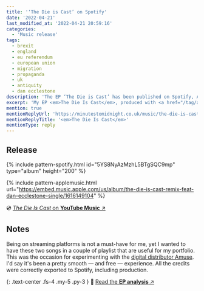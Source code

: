 ```yaml
---
title: '‘The Die is Cast’ on Spotify'
date: '2022-04-21'
last_modified_at: '2022-04-21 20:59:16'
categories: 
  - 'Music release'
tags:
  - brexit  
  - england
  - eu referendum
  - european union
  - migration
  - propaganda
  - uk
  - antiquity
  - dan ecclestone
description: 'The EP ‘The Die is Cast’ has been published on Spotify, Apple Music and YouTube Music today. Introducing the topics of my next concept album.'
excerpt: 'My EP <em>The Die Is Cast</em>, produced with <a href="/tag/antiquity/">Antiquity</a> and published last year on Bandcamp, is also on Spotify, Apple Music and YouTube Music.'
mention: true
mentionReplyUrl: 'https://minutestomidnight.co.uk/music/the-die-is-cast/'
mentionReplyTitle: '<em>The Die Is Cast</em>'
mentionType: reply
---
```

## Release

{% include pattern-spotify.html id="5YS8NyAzMzhL5BTgSQC9mp" type="album" height="200" %}

{% include pattern-applemusic.html url="https://embed.music.apple.com/us/album/the-die-is-cast-remix-feat-dan-ecclestone-single/1616149104" %}

💿 [_The Die Is Cast_ on **YouTube Music** ↗︎](https://music.youtube.com/playlist?list=OLAK5uy_kCnefBUZzTLzVdXRUSXYZfxYwQgkd7hG8&feature=share)

## Notes

Being on streaming platforms is not a must-have for me, yet I wanted to have these two songs in a couple of playlist that are useful for my portfolio. This was the occasion for experimenting with the [digital distributor Amuse](https://www.amuse.io/). I'd say it's been a pretty smooth — and free — experience. All the credits were correctly exported to Spotify, including production.

{: .text-center .fs-4 .my-5 .py-3 }
📖 [Read the **EP analysis** ↗︎](/music/the-die-is-cast/)